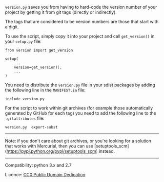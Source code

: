 `version.py` saves you from having to hard-code the version number of your
project by getting it from git tags (directly or indirectly).

The tags that are considered to be version numbers are those that start with
a digit.

To use the script, simply copy it into your project and call `get_version()`
in your `setup.py` file:

    from version import get_version

    setup(
        ...
        version=get_version(),
        ...
    )

You need to distribute the `version.py` file in your sdist packages
by adding the following line in the `MANIFEST.in` file:

    include version.py

For the script to work within git archives (for example those automatically
generated by GitHub for each tag) you need to add the following line to the
`.gitattributes` file:

    version.py  export-subst

---

Note: if you don't care about git archives, or you're looking for a solution
that works with Mercurial, then you can use [setuptools_scm]
(https://pypi.python.org/pypi/setuptools_scm) instead.

---

Compatibility: python 3.x and 2.7

Licence: [CC0 Public Domain Dedication](http://creativecommons.org/publicdomain/zero/1.0/)
